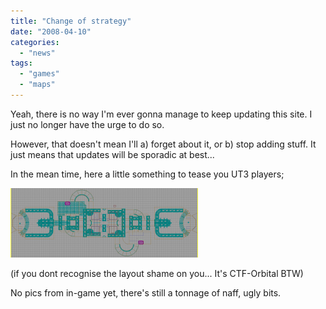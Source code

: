 ```yaml
---
title: "Change of strategy"
date: "2008-04-10"
categories: 
  - "news"
tags: 
  - "games"
  - "maps"
---
```


Yeah, there is no way I'm ever gonna manage to keep updating this site. I just no longer have the urge to do so.

However, that doesn't mean I'll a) forget about it, or b) stop adding stuff. It just means that updates will be sporadic at best...

In the mean time, here a little something to tease you UT3 players;

[![Orbital](images/orbital-300x111.png "Orbital")](/wp-content/uploads/2008/04/orbital.png)

(if you dont recognise the layout shame on you... It's CTF-Orbital BTW)

No pics from in-game yet, there's still a tonnage of naff, ugly bits.
